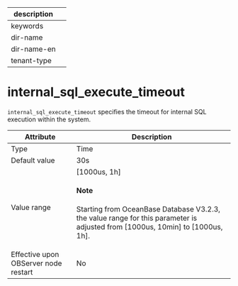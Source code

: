 |description||
|---|---|
|keywords||
|dir-name||
|dir-name-en||
|tenant-type||

# internal_sql_execute_timeout

`internal_sql_execute_timeout` specifies the timeout for internal SQL execution within the system.


| **Attribute** | **Description** |
|------------------|-------------------|
| Type | Time |
| Default value | 30s |
| Value range | [1000us, 1h] <main id="notice" type='explain'><h4>Note</h4><p>Starting from OceanBase Database V3.2.3, the value range for this parameter is adjusted from [1000us, 10min] to [1000us, 1h].</p></main>|
| Effective upon OBServer node restart | No |

